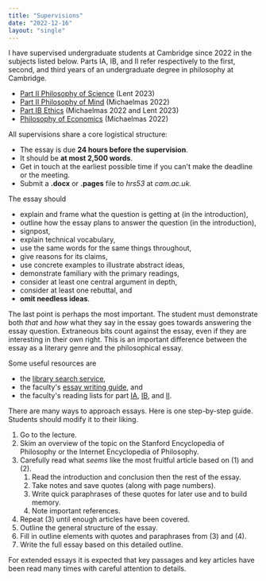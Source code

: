 ```yaml
---
title: "Supervisions"
date: "2022-12-16"
layout: "single"
---
```


I have supervised undergraduate students at Cambridge since 2022 in the subjects listed below. Parts IA, IB, and II refer respectively to the first, second, and third years of an undergraduate degree in philosophy at Cambridge.  

- [Part II Philosophy of Science](pos/) (Lent 2023)
- [Part II Philosophy of Mind](pom/) (Michaelmas 2022)
- [Part IB Ethics](ethics/) (Michaelmas 2022 and Lent 2023)
- [Philosophy of Economics](poe/) (Michaelmas 2022)

All supervisions share a core logistical structure: 

- The essay is due **24 hours before the supervision**. 
- It should be **at most 2,500 words**. 
- Get in touch at the earliest possible time if you can't make the deadline or the meeting. 
- Submit a **.docx** or **.pages** file to *hrs53* at *cam.ac.uk*. 

The essay should

- explain and frame what the question is getting at (in the introduction), 
- outline how the essay plans to answer the question (in the introduction), 
- signpost, 
- explain technical vocabulary,
- use the same words for the same things throughout, 
- give reasons for its claims, 
- use concrete examples to illustrate abstract ideas, 
- demonstrate familiary with the primary readings, 
- consider at least one central argument in depth, 
- consider at least one rebuttal, and
- **omit needless ideas**. 

The last point is perhaps the most important. The student must demonstrate both *that* and *how* what they say in the essay goes towards answering the essay question. Extraneous bits count against the essay, even if they are interesting in their own right. This is an important difference between the essay as a literary genre and the philosophical essay. 

Some useful resources are

- the [library search service](https://idiscover.lib.cam.ac.uk/), 
- the faculty's [essay writing guide](https://www.phil.cam.ac.uk/curr-students/writing-skils/phil-essay-guide), and
- the faculty's reading lists for part [IA](https://www.phil.cam.ac.uk/curr-students/IA/IA-reading-lists), [IB](https://www.phil.cam.ac.uk/curr-students/IB/IB-reading-lists), and [II](https://www.phil.cam.ac.uk/curr-students/II/II-reading-lists). 

There are many ways to approach essays. Here is one step-by-step guide. Students should modify it to their liking. 

1. Go to the lecture. 
2. Skim an overview of the topic on the Stanford Encyclopedia of Philosophy or the Internet Encyclopedia of Philosophy. 
3. Carefully read what *seems* like the most fruitful article based on (1) and (2). 
    1. Read the introduction and conclusion then the rest of the essay. 
    2. Take notes and save quotes (along with page numbers). 
    3. Write quick paraphrases of these quotes for later use and to build memory. 
    4. Note important references. 
4. Repeat (3) until enough articles have been covered. 
5. Outline the general structure of the essay. 
6. Fill in outline elements with quotes and paraphrases from (3) and (4). 
7. Write the full essay based on this detailed outline. 

For extended essays it is expected that key passages and key articles have been read many times with careful attention to details. 